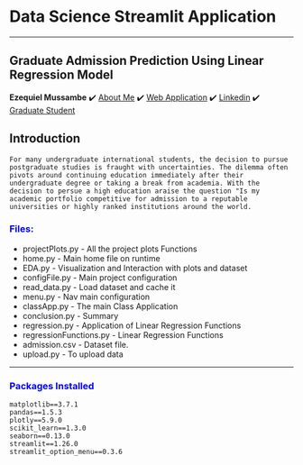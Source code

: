 
# Data Science Streamlit Application
___
## Graduate Admission Prediction Using Linear Regression Model
**Ezequiel Mussambe**
✔️ [About Me](https://portfolio-em.streamlit.app)
✔️ [Web Application](https://dsappcmse830.streamlit.app/)
✔️ [Linkedin](https://www.linkedin.com/in/ezequiel-mussambe-089b51127/)
✔️ [Graduate Student](https://directory.natsci.msu.edu/Directory/Profiles/Person/103192)

## Introduction
    For many undergraduate international students, the decision to pursue postgraduate studies is fraught with uncertainties. The dilemma often pivots around continuing education immediately after their undergraduate degree or taking a break from academia. With the decision to persue a high education araise the question "Is my academic portfolio competitive for admission to a reputable universities or highly ranked institutions around the world.
### <span style="color:blue">Files:</span>

* projectPlots.py - All the project plots Functions
* home.py - Main home file on runtime
* EDA.py - Visualization and Interaction with plots and dataset
* configFile.py - Main project configuration
* read_data.py - Load dataset and cache it
* menu.py - Nav main configuration
* classApp.py - The main  Class Application
* conclusion.py -  Summary
* regression.py - Application of Linear Regression Functions
* regressionFunctions.py - Linear Regression Functions 
* admission.csv - Dataset file.
* upload.py -  To upload data
---
### <span style="color:blue"> Packages Installed </span>
    matplotlib==3.7.1
    pandas==1.5.3
    plotly==5.9.0
    scikit_learn==1.3.0
    seaborn==0.13.0
    streamlit==1.26.0
    streamlit_option_menu==0.3.6


